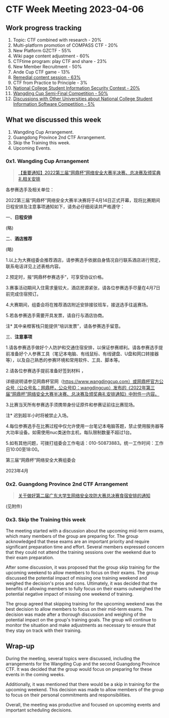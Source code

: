 # CTF Week Meeting 2023-04-06

## Work progress tracking

1. Topic: CTF combined with research - 20%
2. Multi-platform promotion of COMPASS CTF - 20%
3. New Platform GZCTF - 55%
4. Wiki page content adjustment - 60%
5. CTFtime program: play CTF and share - 23%
6. New Member Recruitment - 50%
7. Ande Cup CTF game - 13%
8. <u>Remedial content session - 63%</u>
9. CTF from Practice to Principle - 3%
10. <u>National College Student Information Security Contest - 20%</u>
11. <u>Wangding Cup Semi-Final Competition - 50%</u>
12. <u>Discussions with Other Universities about National College Student Information Software Competition - 5%</u>

## What we discussed this week

1. Wangding Cup Arrangement.
2. Guangdong Province 2nd CTF Arrangement.
3. Skip the Training this week.
4. Upcoming Events.

### 0x1. Wangding Cup Arrangement

> [【重要通知】2022第三届“网鼎杯”网络安全大赛半决赛、总决赛及颁奖典礼相关安排](https://mp.weixin.qq.com/s?__biz=Mzg3NTEyOTIyNw==&mid=2247484861&idx=1&sn=8a42d9af506561adfc01856d737ece03&chksm=cec77559f9b0fc4f1456f20db914b5d344113ff90ec37e9d1d6d44c1cbdac95d32967377395a&mpshare=1&scene=23&srcid=0401GiUtxBxsPhpyBo9JMXFb&sharer_sharetime=1680312501241&sharer_shareid=19218e68500f1246a8f3469dd5edeac0#rd)

各参赛选手及相关单位：

2022第三届“网鼎杯”网络安全大赛半决赛将于4月14日正式开幕，现将比赛期间日程安排及注意事项通知如下，请务必仔细阅读并严格遵守：

一、**日程安排**

(略)

二、**酒店推荐**

(略)

1.以上为大赛组委会推荐酒店，请参赛选手依据自身情况自行联系酒店进行预定，联系电话详见上述表格内容。

2.预定时，报“网鼎杯参赛选手”，可享受协议价格。

3.赛事活动期间入住需求量较大，酒店房源紧张，请各位参赛选手尽量在4月7日前完成住宿预订。

4.大赛期间，组委会将在推荐酒店附近安排接驳班车，接送选手往返赛场。

5.若各参赛选手需要开具发票，请自行与酒店协商。

注* 其中亲橙客栈只能提供“培训发票”，请各参赛选手留意。

三、**注意事项**

1.请各参赛选手做好个人防护和交通住宿安排，以保证参赛顺利。请各参赛选手提前准备好个人参赛工具（笔记本电脑、有线鼠标、有线键盘、U盘和网口转接器等），以及自己熟悉的参赛环境和常用软件、工具、脚本等。

2.请各位参赛选手提前准备好签到材料 ，

详细说明请参见网鼎杯官网（https://www.wangdingcup.com）或网鼎杯官方公众号（公众号名：网鼎杯，公众号ID：wangdingcup）发布的《2022年第三届“网鼎杯”网络安全大赛半决赛、总决赛及颁奖典礼安排通知》中附件一内容。

3.比赛当天所有参赛选手须携带身份证原件和参赛证前往比赛现场。

注* 迟到超半小时将被禁止入场。

4.每位参赛选手在比赛过程中仅允许使用一台笔记本电脑答题，禁止使用服务器等大功率设备。如需使用nuc类迷你主机，每队限制数量不超过1台。

5.如有其他问题，可拨打组委会工作电话：010-50873883。统一工作时间：工作日10:00至18:00。


第三届“网鼎杯”网络安全大赛组委会

2023年4月

### 0x2. Guangdong Province 2nd CTF Arrangement

> [关于做好第二届广东大学生网络安全攻防大赛总决赛食宿安排的通知](../assets/关于做好第二届广东大学生网络安全攻防大赛总决赛食宿安排的通知.zip)

(见附件)

### 0x3. Skip the Training this week

The meeting started with a discussion about the upcoming mid-term exams, which many members of the group are preparing for. The group acknowledged that these exams are an important priority and require significant preparation time and effort. Several members expressed concern that they could not attend the training sessions over the weekend due to their exam preparation.

After some discussion, it was proposed that the group skip training for the upcoming weekend to allow members to focus on their exams. The group discussed the potential impact of missing one training weekend and weighed the decision's pros and cons. Ultimately, it was decided that the benefits of allowing members to fully focus on their exams outweighed the potential negative impact of missing one weekend of training.

The group agreed that skipping training for the upcoming weekend was the best decision to allow members to focus on their mid-term exams. The decision was made after a thorough discussion and weighing of the potential impact on the group's training goals. The group will continue to monitor the situation and make adjustments as necessary to ensure that they stay on track with their training.

## Wrap-up

During the meeting, several topics were discussed, including the arrangements for the Wangding Cup and the second Guangdong Province CTF. It was decided that the group would focus on preparing for these events in the coming weeks.

Additionally, it was mentioned that there would be a skip in training for the upcoming weekend. This decision was made to allow members of the group to focus on their personal commitments and responsibilities.

Overall, the meeting was productive and focused on upcoming events and important scheduling decisions.
